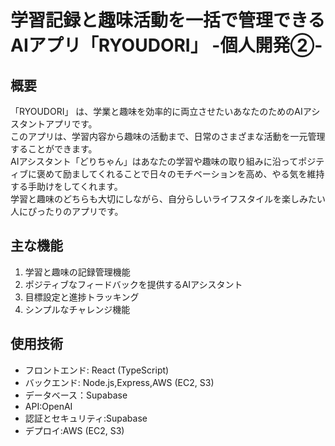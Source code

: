 # 学習記録と趣味活動を一括で管理できるAIアプリ「RYOUDORI」 -個人開発②-

## 概要
「RYOUDORI」 は、学業と趣味を効率的に両立させたいあなたのためのAIアシスタントアプリです。  
このアプリは、学習内容から趣味の活動まで、日常のさまざまな活動を一元管理することができます。  
AIアシスタント「どりちゃん」はあなたの学習や趣味の取り組みに沿ってポジティブに褒めて励ましてくれることで日々のモチベーションを高め、やる気を維持する手助けをしてくれます。  
学習と趣味のどちらも大切にしながら、自分らしいライフスタイルを楽しみたい人にぴったりのアプリです。

## 主な機能
1. 学習と趣味の記録管理機能
2. ポジティブなフィードバックを提供するAIアシスタント
3. 目標設定と進捗トラッキング
4. シンプルなチャレンジ機能

## 使用技術
- フロントエンド: React (TypeScript)
- バックエンド: Node.js,Express,AWS (EC2, S3)
- データベース：Supabase
- API:OpenAI
- 認証とセキュリティ:Supabase
- デプロイ:AWS (EC2, S3)


## 
